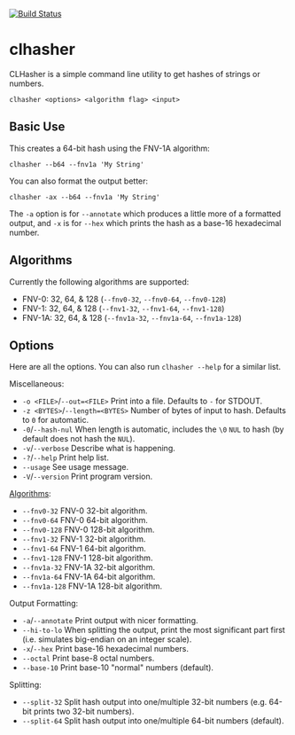 [![Build Status](https://github.com/penguin-teal/clhasher/actions/workflows/Build.yml/badge.svg)](https://github.com/penguin-teal/clhasher/actions/workflows/Build.yml)

# clhasher
CLHasher is a simple command line utility to get hashes of strings or numbers.

```shell
clhasher <options> <algorithm flag> <input>
```

## Basic Use

This creates a 64-bit hash using the FNV-1A algorithm:
```shell
clhasher --b64 --fnv1a 'My String'
```

You can also format the output better:
```shell
clhasher -ax --b64 --fnv1a 'My String'
```

The `-a` option is for `--annotate` which produces a little more of a formatted
output, and `-x` is for `--hex` which prints the hash as a base-16 hexadecimal
number.

## Algorithms

Currently the following algorithms are supported:

- FNV-0: 32, 64, & 128 (`--fnv0-32`, `--fnv0-64`, `--fnv0-128`)
- FNV-1: 32, 64, & 128 (`--fnv1-32`, `--fnv1-64`, `--fnv1-128`)
- FNV-1A: 32, 64, & 128 (`--fnv1a-32`, `--fnv1a-64`, `--fnv1a-128`)

## Options

Here are all the options. You can also run `clhasher --help` for a similar list.

Miscellaneous:

- `-o <FILE>`/`--out=<FILE>` Print into a file. Defaults to `-` for STDOUT.
- `-z <BYTES>`/`--length=<BYTES>` Number of bytes of input to hash. Defaults to `0` for automatic.
- `-0`/`--hash-nul` When length is automatic, includes the `\0` `NUL` to hash (by default does not hash the `NUL`).
- `-v`/`--verbose` Describe what is happening.
- `-?`/`--help` Print help list.
- `--usage` See usage message.
- `-V`/`--version` Print program version.

[Algorithms](#algorithms):

- `--fnv0-32` FNV-0 32-bit algorithm.
- `--fnv0-64` FNV-0 64-bit algorithm.
- `--fnv0-128` FNV-0 128-bit algorithm.
- `--fnv1-32` FNV-1 32-bit algorithm.
- `--fnv1-64` FNV-1 64-bit algorithm.
- `--fnv1-128` FNV-1 128-bit algorithm.
- `--fnv1a-32` FNV-1A 32-bit algorithm.
- `--fnv1a-64` FNV-1A 64-bit algorithm.
- `--fnv1a-128` FNV-1A 128-bit algorithm.

Output Formatting:

- `-a`/`--annotate` Print output with nicer formatting.
- `--hi-to-lo` When splitting the output, print the most significant part first (i.e. simulates big-endian on an integer scale).
- `-x`/`--hex` Print base-16 hexadecimal numbers.
- `--octal` Print base-8 octal numbers.
- `--base-10` Print base-10 "normal" numbers (default).

Splitting:

- `--split-32` Split hash output into one/multiple 32-bit numbers (e.g. 64-bit prints two 32-bit numbers).
- `--split-64` Split hash output into one/multiple 64-bit numbers (default).
